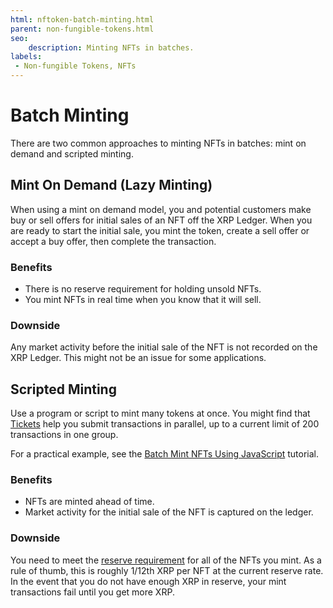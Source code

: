 ```yaml
---
html: nftoken-batch-minting.html
parent: non-fungible-tokens.html
seo:
    description: Minting NFTs in batches.
labels:
 - Non-fungible Tokens, NFTs
---
```


# Batch Minting

There are two common approaches to minting NFTs in batches: mint on demand and scripted minting.

## Mint On Demand (Lazy Minting)

When using a mint on demand model, you and potential customers make buy or sell offers for initial sales of an NFT off the XRP Ledger. When you are ready to start the initial sale, you mint the token, create a sell offer or accept a buy offer, then complete the transaction.

### Benefits

* There is no reserve requirement for holding unsold NFTs.
* You mint NFTs in real time when you know that it will sell. <!-- STYLE_OVERRIDE: will -->

### Downside

Any market activity before the initial sale of the NFT is not recorded on the XRP Ledger. This might not be an issue for some applications.

## Scripted Minting

Use a program or script to mint many tokens at once. You might find that [Tickets](../../accounts/tickets.md) help you submit transactions in parallel, up to a current limit of 200 transactions in one group.

For a practical example, see the [Batch Mint NFTs Using JavaScript](../../../tutorials/javascript/nfts/batch-mint-nfts.md) tutorial.

### Benefits

* NFTs are minted ahead of time.
* Market activity for the initial sale of the NFT is captured on the ledger.

### Downside

You need to meet the [reserve requirement](../../accounts/reserves.md) for all of the NFTs you mint. As a rule of thumb, this is roughly 1/12th XRP per NFT at the current reserve rate. In the event that you do not have enough XRP in reserve, your mint transactions fail until you get more XRP.
